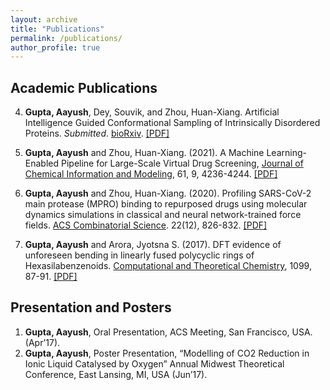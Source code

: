 ```yaml
---
layout: archive
title: "Publications"
permalink: /publications/
author_profile: true
---
```


## Academic Publications
4. **Gupta, Aayush**, Dey, Souvik, and Zhou, Huan-Xiang. Artificial Intelligence Guided Conformational Sampling of Intrinsically Disordered Proteins. *Submitted*. [bioRxiv](https://www.biorxiv.org/content/10.1101/2021.11.21.469457v1). 
[[PDF]](https://aaayushg.github.io/files/ai_idp.pdf)

3. **Gupta, Aayush** and Zhou, Huan-Xiang. (2021). A Machine Learning-Enabled Pipeline for Large-Scale Virtual Drug Screening, [Journal of Chemical Information and Modeling](https://pubs.acs.org/doi/10.1021/acs.jcim.1c00710), 61, 9, 4236-4244.
[[PDF]](https://aaayushg.github.io/files/jcim.pdf)

2. **Gupta, Aayush** and Zhou, Huan-Xiang. (2020). Profiling SARS-CoV-2 main protease (MPRO) binding to repurposed drugs using molecular dynamics simulations in classical and neural network-trained force fields. [ACS Combinatorial Science](https://pubs.acs.org/doi/abs/10.1021/acscombsci.0c00140). 22(12), 826-832.
[[PDF]](https://aaayushg.github.io/files/acscomb.pdf)

1. **Gupta, Aayush** and Arora, Jyotsna S. (2017). DFT evidence of unforeseen bending in linearly fused polycyclic rings of Hexasilabenzenoids. [Computational and Theoretical Chemistry](https://www.sciencedirect.com/science/article/abs/pii/S2210271X16304492), 1099, 87-91.
[[PDF]](https://aaayushg.github.io/files/Silicene.pdf)

## Presentation and Posters

1. **Gupta, Aayush**, Oral Presentation, ACS Meeting, San Francisco, USA. (Apr’17).
2. **Gupta, Aayush**, Poster Presentation, “Modelling of CO2 Reduction in Ionic Liquid Catalysed by Oxygen” Annual
Midwest Theoretical Conference, East Lansing, MI, USA (Jun’17).

